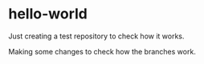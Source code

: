 # hello-world
Just creating a test repository to check how it works.


Making some changes to check how the branches work.

